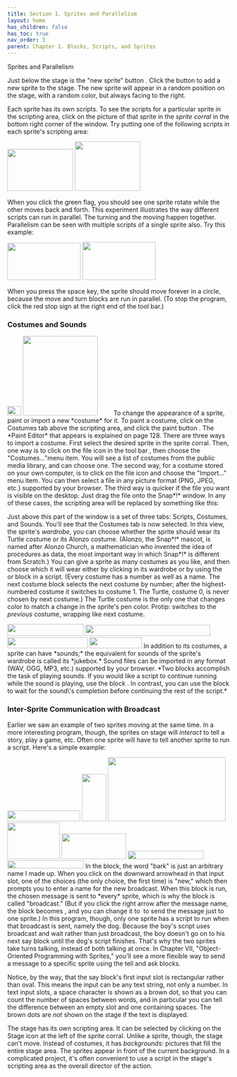 ```yaml
---
title: Section 1. Sprites and Parallelism
layout: home
has_children: false
has_toc: true
nav_order: 3
parent: Chapter 1. Blocks, Scripts, and Sprites
---
```


Sprites and Parallelism

Just below the stage is the "new sprite" button . Click the button to
add a new sprite to the stage. The new sprite will appear in a random
position on the stage, with a random color, but always facing to the
right.

Each sprite has its own scripts. To see the scripts for a particular
sprite in the scripting area, click on the picture of that sprite in the
*sprite corral* in the bottom right corner of the window. Try putting
one of the following scripts in each sprite's scripting area:

<img src="/snap-manual/assets/images/image26.png" style="width:149px; height:95px">

<img src="/snap-manual/assets/images/image27.png" style="width:148px; height:112px">


When you click the green flag, you should see one sprite rotate while
the other moves back and forth. This experiment illustrates the way
different scripts can run in parallel. The turning and the moving happen
together. Parallelism can be seen with multiple scripts of a single
sprite also. Try this example:

<img src="/snap-manual/assets/images/image28.png" style="width:166px; height:84px">

<img src="/snap-manual/assets/images/image29.png" style="width:166px; height:86px">


When you press the space key, the sprite should move forever in a
circle, because the move and turn blocks are run in parallel. (To stop
the program, click the red stop sign at the right end of the tool bar.)

### Costumes and Sounds

<img src="/snap-manual/assets/images/image30.png" style="width:31px; height:21px">
<img src="/snap-manual/assets/images/image31.png" style="width:170px; height:180px">
<img src="/snap-manual/assets/images/image32.png" style="width:28px; height:16px">
To change the appearance of a sprite,
paint or import a new *costume* for it. To paint a costume, click on the
Costumes tab above the scripting area, and click the paint button . The
*Paint Editor* that appears is explained on page 128. There are three
ways to import a costume. First select the desired sprite in the sprite
corral. Then, one way is to click on the file icon in the tool bar ,
then choose the "Costumes..."menu item. You will see a list of costumes
from the public media library, and can choose one. The second way, for a
costume stored on your own computer, is to click on the file icon and
choose the "Import..." menu item. You can then select a file in any
picture format (PNG, JPEG, etc.) supported by your browser. The third
way is quicker if the file you want is visible on the desktop: Just drag
the file onto the Snap*!* window. In any of these cases, the scripting
area will be replaced by something like this:

Just above this part of the window is a set of three tabs: Scripts,
Costumes, and Sounds. You'll see that the Costumes tab is now selected.
In this view, the sprite's *wardrobe,* you can choose whether the sprite
should wear its Turtle costume or its Alonzo costume. (Alonzo, the
Snap*!* mascot, is named after Alonzo Church, a mathematician who
invented the idea of procedures as data, the most important way in which
Snap*!* is different from Scratch.) You can give a sprite as many
costumes as you like, and then choose which it will wear either by
clicking in its wardrobe or by using the or block in a script. (Every
costume has a number as well as a name. The next costume block selects
the next costume by number; after the highest-numbered costume it
switches to costume 1. The Turtle, costume 0, is never chosen by next
costume.) The Turtle costume is the only one that changes color to match
a change in the sprite's pen color. Protip: switches to the *previous*
costume, wrapping like next costume.

<img src="/snap-manual/assets/images/image33.png" style="width:173px; height:27px">
<img src="/snap-manual/assets/images/image34.png" style="width:283px; height:25px">
<img src="/snap-manual/assets/images/image38.png" style="width:182px; height:25px">
<img src="/snap-manual/assets/images/image39.png" style="width:119px; height:25px">
In addition to its costumes, a sprite can
have *sounds;* the equivalent for sounds of the sprite's wardrobe is
called its *jukebox.* Sound files can be imported in any format (WAV,
OGG, MP3, etc.) supported by your browser. *Two blocks accomplish the
task of playing sounds. If you would like a script to continue running
while the sound is playing, use the block . In contrast, you can use the
block to wait for the sound\'s completion before continuing the rest of
the script.*

### Inter-Sprite Communication with Broadcast

Earlier we saw an example of two sprites moving at the same time. In a
more interesting program, though, the sprites on stage will *interact*
to tell a story, play a game, etc. Often one sprite will have to tell
another sprite to run a script. Here's a simple example:

<img src="/snap-manual/assets/images/image40.png" style="width:165px; height:24px">
<img src="/snap-manual/assets/images/image41.png" style="width:55px; height:107px">

<img src="/snap-manual/assets/images/image42.png" style="width:267px; height:145px">

<img src="/snap-manual/assets/images/image43.png" style="width:119px; height:83px">

<img src="/snap-manual/assets/images/image44.png" style="width:146px; height:58px">


<img src="/snap-manual/assets/images/image45.png" style="width:172px; height:19px">
<img src="/snap-manual/assets/images/image46.png" style="width:173px; height:18px">
In the block, the word "bark" is just an
arbitrary name I made up. When you click on the downward arrowhead in
that input slot, one of the choices (the only choice, the first time) is
"new," which then prompts you to enter a name for the new broadcast.
When this block is run, the chosen message is sent to *every* sprite,
which is why the block is called "broadcast." (But if you click the
right arrow after the message name, the block becomes , and you can
change it to  to send the message just to one sprite.) In this program,
though, only one sprite has a script to run when that broadcast is sent,
namely the dog. Because the boy's script uses broadcast and wait rather
than just broadcast, the boy doesn't go on to his next say block until
the dog's script finishes. That's why the two sprites take turns
talking, instead of both talking at once. In Chapter VII,
"Object-Oriented Programming with Sprites," you'll see a more flexible
way to send a message to a specific sprite using the tell and ask
blocks.

Notice, by the way, that the say block's first input slot is rectangular
rather than oval. This means the input can be any text string, not only
a number. In text input slots, a space character is shown as a brown
dot, so that you can count the number of spaces between words, and in
particular you can tell the difference between an empty slot and one
containing spaces. The brown dots are *not* shown on the stage if the
text is displayed.

The stage has its own scripting area. It can be selected by clicking on
the Stage icon at the left of the sprite corral. Unlike a sprite,
though, the stage can't move. Instead of costumes, it has *backgrounds:*
pictures that fill the entire stage area. The sprites appear in front of
the current background. In a complicated project, it's often convenient
to use a script in the stage's scripting area as the overall director of
the action.

